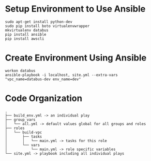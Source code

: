 # Setup Environment to Use Ansible
```
sudo apt-get install python-dev
sudo pip install boto virtualenvwrapper
mkvirtualenv databus
pip install ansible
pip install awscli
```

# Create Environment Using Ansible
```
workon databus
ansible-playbook -i localhost, site.yml --extra-vars "vpc_name=databus-dev env_name=dev"
```

# Code Organization
```
.
├── build_env.yml -> an individual play
├── group_vars
│   └── all.yml -> default values global for all groups and roles
├── roles
│   └── build-vpc
│       ├── tasks
│       │   └── main.yml -> tasks for this role
│       └── vars
│           └── main.yml -> role specific variables
└── site.yml -> playbook including all individual plays
```
